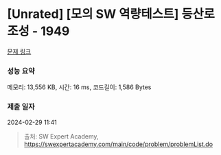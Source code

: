 # [Unrated] [모의 SW 역량테스트] 등산로 조성 - 1949 

[문제 링크](https://swexpertacademy.com/main/code/problem/problemDetail.do?contestProbId=AV5PoOKKAPIDFAUq) 

### 성능 요약

메모리: 13,556 KB, 시간: 16 ms, 코드길이: 1,586 Bytes

### 제출 일자

2024-02-29 11:41



> 출처: SW Expert Academy, https://swexpertacademy.com/main/code/problem/problemList.do